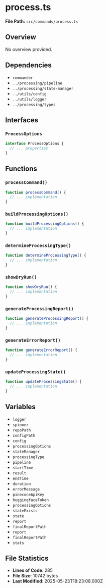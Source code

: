 # process.ts

**File Path:** `src/commands/process.ts`

## Overview

No overview provided.

## Dependencies

- `commander`
- `../processing/pipeline`
- `../processing/state-manager`
- `../utils/config`
- `../utils/logger`
- `../processing/types`

## Interfaces

### `ProcessOptions`

```typescript
interface ProcessOptions {
  // ... properties
}
```

## Functions

### `processCommand()`

```typescript
function processCommand() {
  // ... implementation
}
```

### `buildProcessingOptions()`

```typescript
function buildProcessingOptions() {
  // ... implementation
}
```

### `determineProcessingType()`

```typescript
function determineProcessingType() {
  // ... implementation
}
```

### `showDryRun()`

```typescript
function showDryRun() {
  // ... implementation
}
```

### `generateProcessingReport()`

```typescript
function generateProcessingReport() {
  // ... implementation
}
```

### `generateErrorReport()`

```typescript
function generateErrorReport() {
  // ... implementation
}
```

### `updateProcessingState()`

```typescript
function updateProcessingState() {
  // ... implementation
}
```

## Variables

- `logger`
- `spinner`
- `repoPath`
- `configPath`
- `config`
- `processingOptions`
- `stateManager`
- `processingType`
- `pipeline`
- `startTime`
- `result`
- `endTime`
- `duration`
- `errorMessage`
- `pineconeApiKey`
- `huggingfaceToken`
- `processingOptions`
- `stateExists`
- `state`
- `report`
- `finalReportPath`
- `report`
- `finalReportPath`
- `stats`

## File Statistics

- **Lines of Code**: 285
- **File Size**: 10742 bytes
- **Last Modified**: 2025-05-23T18:23:08.000Z

